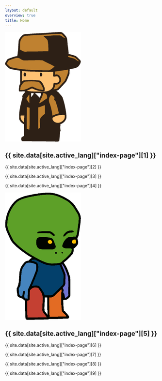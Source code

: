 ```yaml
---
layout: default
overview: true
title: Home
---
```

<!-- 
<section class="intro">
  <div class="grid">
   <div class="unit whole center-on-mobiles">
      <p class="first">{% t main.welcomeSection.heading %}</p>
    </div>
  </div>
</section>
-->
<section class="projets-panel">
  <div class="grid">
    <div class="unit whole">
      <div class="grid pane">
        <div class="unit whole center-on-mobiles">
          <div class="pane-content">
	          <img src="/assets/img/rober-moro.png" width="250" height="362" alt="Rober Moro">
            <h2 class="center-on-mobiles">{{ site.data[site.active_lang]["index-page"][1] }}</h2>
            <p>{{ site.data[site.active_lang]["index-page"][2] }}</p>
            <p>{{ site.data[site.active_lang]["index-page"][3] }}</p>
	          <p>{{ site.data[site.active_lang]["index-page"][4] }}</p>
          </div>
        </div>
        <div class="clear"></div>
      </div>
    </div>
  </div>
</section>
<section class="free-hosting">
  <div class="grid">
    <div class="unit whole">
      <div class="grid pane">
        <div class="unit whole center-on-mobiles">
          <img src="/assets/img/avatarus-hero.png" width="250" height="421" alt="Avatarus Logo">
          <div class="pane-content">
            <h2 class="center-on-mobiles">{{ site.data[site.active_lang]["index-page"][5] }}</h2>
              <p>{{ site.data[site.active_lang]["index-page"][6] }}</p>
              <p>{{ site.data[site.active_lang]["index-page"][7] }}</p>
              <p>{{ site.data[site.active_lang]["index-page"][8] }}</p>
              <p>{{ site.data[site.active_lang]["index-page"][9] }}</p>
          </div>
        </div>
        <div class="clear"></div>
      </div>
    </div>
  </div>
</section>

